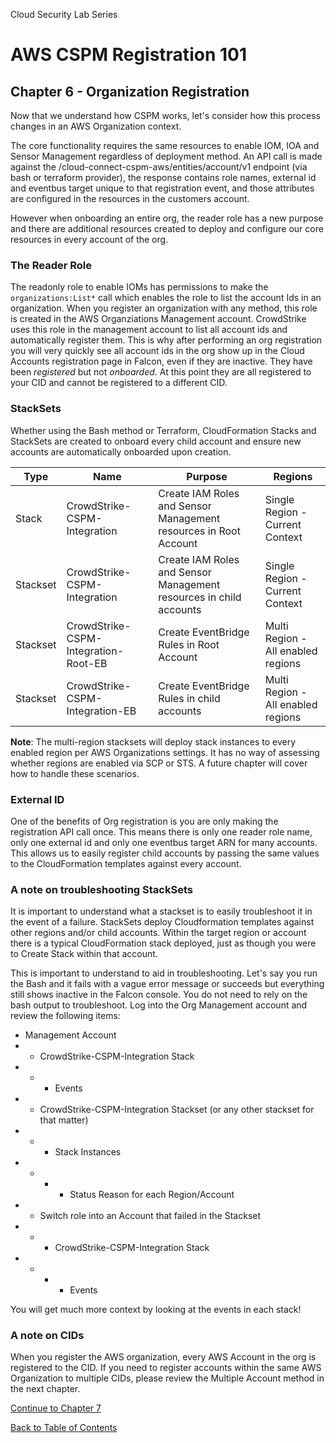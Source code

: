 Cloud Security Lab Series
# AWS CSPM Registration 101
## Chapter 6 - Organization Registration

Now that we understand how CSPM works, let's consider how this process changes in an AWS Organization context.

The core functionality requires the same resources to enable IOM, IOA and Sensor Management regardless of deployment method.  An API call is made against the /cloud-connect-cspm-aws/entities/account/v1 endpoint (via bash or terraform provider), the response contains role names, external id and eventbus target unique to that registration event, and those attributes are configured in the resources in the customers account. 

However when onboarding an entire org, the reader role has a new purpose and there are additional resources created to deploy and configure our core resources in every account of the org.  

### The Reader Role

The readonly role to enable IOMs has permissions to make the `organizations:List*` call which enables the role to list the account Ids in an organization.  When you register an organization with any method, this role is created in the AWS Organziations Management account.  CrowdStrike uses this role in the management account to list all account ids and automatically register them.  This is why after performing an org registration you will very quickly see all account ids in the org show up in the Cloud Accounts registration page in Falcon, even if they are inactive.  They have been *registered* but not *onboarded*.  At this point they are all registered to your CID and cannot be registered to a different CID.

### StackSets

Whether using the Bash method or Terraform, CloudFormation Stacks and StackSets are created to onboard every child account and ensure new accounts are automatically onboarded upon creation.

|Type|Name|Purpose|Regions|
|---|---|---|---|
|Stack|CrowdStrike-CSPM-Integration|Create IAM Roles and Sensor Management resources in Root Account|Single Region - Current Context|
|Stackset|CrowdStrike-CSPM-Integration|Create IAM Roles and Sensor Management resources in child accounts|Single Region - Current Context|
|Stackset|CrowdStrike-CSPM-Integration-Root-EB|Create EventBridge Rules in Root Account|Multi Region - All enabled regions|
|Stackset|CrowdStrike-CSPM-Integration-EB|Create EventBridge Rules in child accounts|Multi Region - All enabled regions|

**Note**: The multi-region stacksets will deploy stack instances to every enabled region per AWS Organizations settings.  It has no way of assessing whether regions are enabled via SCP or STS.  A future chapter will cover how to handle these scenarios.

### External ID

One of the benefits of Org registration is you are only making the registration API call once.  This means there is only one reader role name, only one external id and only one eventbus target ARN for many accounts.  This allows us to easily register child accounts by passing the same values to the CloudFormation templates against every account.

### A note on troubleshooting StackSets

It is important to understand what a stackset is to easily troubleshoot it in the event of a failure.  StackSets deploy Cloudformation templates against other regions and/or child accounts.  Within the target region or account there is a typical CloudFormation stack deployed, just as though you were to Create Stack within that account.

This is important to understand to aid in troubleshooting.  Let's say you run the Bash and it fails with a vague error message or succeeds but everything still shows inactive in the Falcon console.  You do not need to rely on the bash output to troubleshoot.  Log into the Org Management account and review the following items:

- Management Account
- - CrowdStrike-CSPM-Integration Stack
- - - Events
- - CrowdStrike-CSPM-Integration Stackset (or any other stackset for that matter)
- - - Stack Instances
- - - - Status Reason for each Region/Account
- - Switch role into an Account that failed in the Stackset
- - - CrowdStrike-CSPM-Integration Stack
- - - - Events

You will get much more context by looking at the events in each stack!

### A note on CIDs

When you register the AWS organization, every AWS Account in the org is registered to the CID.  If you need to register accounts within the same AWS Organization to multiple CIDs, please review the Multiple Account method in the next chapter.

[Continue to Chapter 7](./chapter7.md)

[Back to Table of Contents](../README.md)
